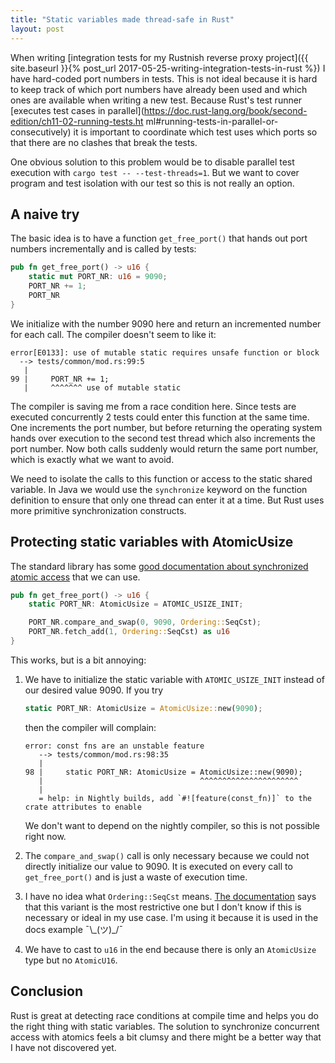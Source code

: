 ```yaml
---
title: "Static variables made thread-safe in Rust"
layout: post
---
```


When writing [integration tests for my Rustnish reverse proxy project]({{
site.baseurl }}{% post_url 2017-05-25-writing-integration-tests-in-rust %}) I
have hard-coded port numbers in tests. This is not ideal because it is hard to
keep track of which port numbers have already been used and which ones are
available when writing a new test. Because Rust's test runner [executes test
cases in
parallel](https://doc.rust-lang.org/book/second-edition/ch11-02-running-tests.ht
ml#running-tests-in-parallel-or-consecutively) it is important to coordinate
which test uses which ports so that there are no clashes that break the tests.

One obvious solution to this problem would be to disable parallel test
execution with `cargo test -- --test-threads=1`. But we want to cover program
and test isolation with our test so this is not really an option.


## A naive try

The basic idea is to have a function `get_free_port()` that hands out port
numbers incrementally and is called by tests:

```rust
pub fn get_free_port() -> u16 {
    static mut PORT_NR: u16 = 9090;
    PORT_NR += 1;
    PORT_NR
}
```

We initialize with the number 9090 here and return an incremented number for
each call. The compiler doesn't seem to like it:

```
error[E0133]: use of mutable static requires unsafe function or block
  --> tests/common/mod.rs:99:5
   |
99 |     PORT_NR += 1;
   |     ^^^^^^^ use of mutable static
```

The compiler is saving me from a race condition here. Since tests are executed
concurrently 2 tests could enter this function at the same time. One increments
the port number, but before returning the operating system hands over execution
to the second test thread which also increments the port number. Now both calls
suddenly would return the same port number, which is exactly what we want to
avoid.

We need to isolate the calls to this function or access to the static shared
variable. In Java we would use the `synchronize` keyword on the function
definition to ensure that only one thread can enter it at a time. But Rust uses
more primitive synchronization constructs.


## Protecting static variables with AtomicUsize

The standard library has some [good documentation about synchronized atomic
access](https://doc.rust-lang.org/std/sync/atomic/) that we can use.

```rust
pub fn get_free_port() -> u16 {
    static PORT_NR: AtomicUsize = ATOMIC_USIZE_INIT;

    PORT_NR.compare_and_swap(0, 9090, Ordering::SeqCst);
    PORT_NR.fetch_add(1, Ordering::SeqCst) as u16
}
```

This works, but is a bit annoying:

1. We have to initialize the static variable with `ATOMIC_USIZE_INIT` instead
of our desired value 9090. If you try

   ```rust
   static PORT_NR: AtomicUsize = AtomicUsize::new(9090);
   ```

   then the compiler will complain:

   ```
   error: const fns are an unstable feature
      --> tests/common/mod.rs:98:35
      |
   98 |     static PORT_NR: AtomicUsize = AtomicUsize::new(9090);
      |                                   ^^^^^^^^^^^^^^^^^^^^^^
      |
      = help: in Nightly builds, add `#![feature(const_fn)]` to the crate attributes to enable
   ```

   We don't want to depend on the nightly compiler, so this is not possible
   right now.

2. The `compare_and_swap()` call is only necessary because we could not
   directly initialize our value to 9090. It is executed on every call to
   `get_free_port()` and is just a waste of execution time.

3. I have no idea what `Ordering::SeqCst` means. [The
   documentation](https://doc.rust-lang.org/std/sync/atomic/enum.Ordering.html)
   says that this variant is the most restrictive one but I don't know if this is
   necessary or ideal in my use case. I'm using it because it is used in the docs
   example  ¯\\\_(ツ)\_/¯

4. We have to cast to `u16` in the end because there is only an `AtomicUsize`
   type but no `AtomicU16`.


## Conclusion

Rust is great at detecting race conditions at compile time and helps you do the
right thing with static variables. The solution to synchronize concurrent
access with atomics feels a bit clumsy and there might be a better way that I
have not discovered yet.
